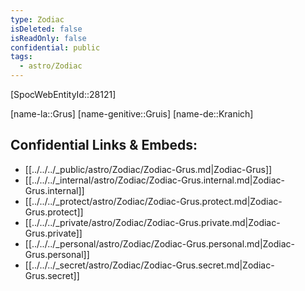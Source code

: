 ```yaml
---
type: Zodiac
isDeleted: false
isReadOnly: false
confidential: public
tags:
  - astro/Zodiac
---
```


[SpocWebEntityId::28121]



[name-la::Grus]
[name-genitive::Gruis]
[name-de::Kranich]


## Confidential Links & Embeds: 
- [[../../../_public/astro/Zodiac/Zodiac-Grus.md|Zodiac-Grus]] 
- [[../../../_internal/astro/Zodiac/Zodiac-Grus.internal.md|Zodiac-Grus.internal]] 
- [[../../../_protect/astro/Zodiac/Zodiac-Grus.protect.md|Zodiac-Grus.protect]] 
- [[../../../_private/astro/Zodiac/Zodiac-Grus.private.md|Zodiac-Grus.private]] 
- [[../../../_personal/astro/Zodiac/Zodiac-Grus.personal.md|Zodiac-Grus.personal]] 
- [[../../../_secret/astro/Zodiac/Zodiac-Grus.secret.md|Zodiac-Grus.secret]] 
